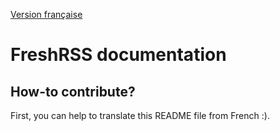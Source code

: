 [Version française](README.fr.md)

# FreshRSS documentation

## How-to contribute?

First, you can help to translate this README file from French :).
